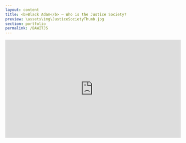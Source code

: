```yaml
---
layout: content
title: <b>Black Adam</b> — Who is the Justice Society?
preview: \assets\img\JusticeSocietyThumb.jpg
section: portfolio
permalink: /BAWITJS
---
```



<body><center><iframe width="560" height="315" src="https://www.youtube.com/embed/kpjwc55Bp6I" title="YouTube video player" frameborder="0" allow="accelerometer; autoplay; clipboard-write; encrypted-media; gyroscope; picture-in-picture; web-share" allowfullscreen></iframe></center></body>